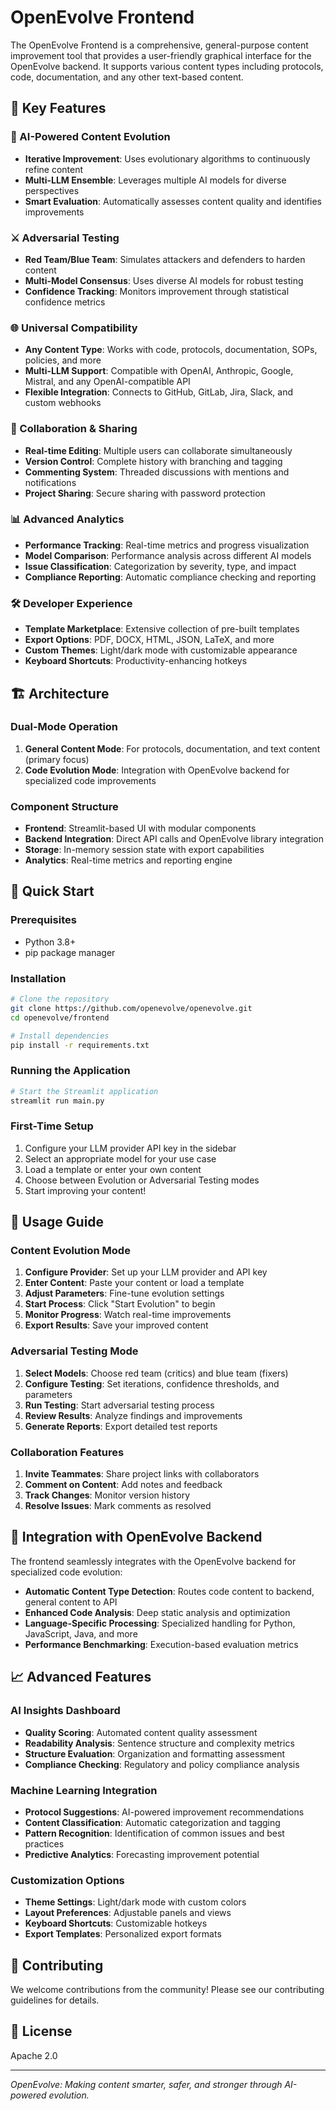 # OpenEvolve Frontend

The OpenEvolve Frontend is a comprehensive, general-purpose content improvement tool that provides a user-friendly graphical interface for the OpenEvolve backend. It supports various content types including protocols, code, documentation, and any other text-based content.

## 🌟 Key Features

### 🧬 AI-Powered Content Evolution
- **Iterative Improvement**: Uses evolutionary algorithms to continuously refine content
- **Multi-LLM Ensemble**: Leverages multiple AI models for diverse perspectives
- **Smart Evaluation**: Automatically assesses content quality and identifies improvements

### ⚔️ Adversarial Testing
- **Red Team/Blue Team**: Simulates attackers and defenders to harden content
- **Multi-Model Consensus**: Uses diverse AI models for robust testing
- **Confidence Tracking**: Monitors improvement through statistical confidence metrics

### 🌐 Universal Compatibility
- **Any Content Type**: Works with code, protocols, documentation, SOPs, policies, and more
- **Multi-LLM Support**: Compatible with OpenAI, Anthropic, Google, Mistral, and any OpenAI-compatible API
- **Flexible Integration**: Connects to GitHub, GitLab, Jira, Slack, and custom webhooks

### 👥 Collaboration & Sharing
- **Real-time Editing**: Multiple users can collaborate simultaneously
- **Version Control**: Complete history with branching and tagging
- **Commenting System**: Threaded discussions with mentions and notifications
- **Project Sharing**: Secure sharing with password protection

### 📊 Advanced Analytics
- **Performance Tracking**: Real-time metrics and progress visualization
- **Model Comparison**: Performance analysis across different AI models
- **Issue Classification**: Categorization by severity, type, and impact
- **Compliance Reporting**: Automatic compliance checking and reporting

### 🛠️ Developer Experience
- **Template Marketplace**: Extensive collection of pre-built templates
- **Export Options**: PDF, DOCX, HTML, JSON, LaTeX, and more
- **Custom Themes**: Light/dark mode with customizable appearance
- **Keyboard Shortcuts**: Productivity-enhancing hotkeys

## 🏗️ Architecture

### Dual-Mode Operation
1. **General Content Mode**: For protocols, documentation, and text content (primary focus)
2. **Code Evolution Mode**: Integration with OpenEvolve backend for specialized code improvements

### Component Structure
- **Frontend**: Streamlit-based UI with modular components
- **Backend Integration**: Direct API calls and OpenEvolve library integration
- **Storage**: In-memory session state with export capabilities
- **Analytics**: Real-time metrics and reporting engine

## 🚀 Quick Start

### Prerequisites
- Python 3.8+
- pip package manager

### Installation
```bash
# Clone the repository
git clone https://github.com/openevolve/openevolve.git
cd openevolve/frontend

# Install dependencies
pip install -r requirements.txt
```

### Running the Application
```bash
# Start the Streamlit application
streamlit run main.py
```

### First-Time Setup
1. Configure your LLM provider API key in the sidebar
2. Select an appropriate model for your use case
3. Load a template or enter your own content
4. Choose between Evolution or Adversarial Testing modes
5. Start improving your content!

## 📖 Usage Guide

### Content Evolution Mode
1. **Configure Provider**: Set up your LLM provider and API key
2. **Enter Content**: Paste your content or load a template
3. **Adjust Parameters**: Fine-tune evolution settings
4. **Start Process**: Click "Start Evolution" to begin
5. **Monitor Progress**: Watch real-time improvements
6. **Export Results**: Save your improved content

### Adversarial Testing Mode
1. **Select Models**: Choose red team (critics) and blue team (fixers)
2. **Configure Testing**: Set iterations, confidence thresholds, and parameters
3. **Run Testing**: Start adversarial testing process
4. **Review Results**: Analyze findings and improvements
5. **Generate Reports**: Export detailed test reports

### Collaboration Features
1. **Invite Teammates**: Share project links with collaborators
2. **Comment on Content**: Add notes and feedback
3. **Track Changes**: Monitor version history
4. **Resolve Issues**: Mark comments as resolved

## 🔧 Integration with OpenEvolve Backend

The frontend seamlessly integrates with the OpenEvolve backend for specialized code evolution:
- **Automatic Content Type Detection**: Routes code content to backend, general content to API
- **Enhanced Code Analysis**: Deep static analysis and optimization
- **Language-Specific Processing**: Specialized handling for Python, JavaScript, Java, and more
- **Performance Benchmarking**: Execution-based evaluation metrics

## 📈 Advanced Features

### AI Insights Dashboard
- **Quality Scoring**: Automated content quality assessment
- **Readability Analysis**: Sentence structure and complexity metrics
- **Structure Evaluation**: Organization and formatting assessment
- **Compliance Checking**: Regulatory and policy compliance analysis

### Machine Learning Integration
- **Protocol Suggestions**: AI-powered improvement recommendations
- **Content Classification**: Automatic categorization and tagging
- **Pattern Recognition**: Identification of common issues and best practices
- **Predictive Analytics**: Forecasting improvement potential

### Customization Options
- **Theme Settings**: Light/dark mode with custom colors
- **Layout Preferences**: Adjustable panels and views
- **Keyboard Shortcuts**: Customizable hotkeys
- **Export Templates**: Personalized export formats

## 🤝 Contributing

We welcome contributions from the community! Please see our contributing guidelines for details.

## 📄 License

Apache 2.0

---

*OpenEvolve: Making content smarter, safer, and stronger through AI-powered evolution.*